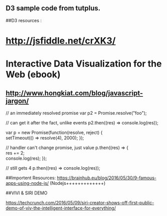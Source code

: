 ## D3 sample code from tutplus.
##D3 resources :
# http://jsfiddle.net/crXK3/
# Interactive Data Visualization for the Web (ebook)

## http://www.hongkiat.com/blog/javascript-jargon/

// an immediately resolved promise
var p2 = Promise.resolve("foo"); 

// can get it after the fact, unlike events
p2.then((res) => console.log(res)); 

var p = new Promise(function(resolve, reject) {  
   setTimeout(() => resolve(4), 2000);
});

// handler can't change promise, just value
p.then((res) => {  
  res += 2;  
  console.log(res);
});

// still gets 4
p.then((res) => console.log(res)); 


##Importent Resources:
  https://brainhub.eu/blog/2016/05/30/9-famous-apps-using-node-js/   (Nodejs+++++++++++++)

##VIVI & SIRI DEMO

https://techcrunch.com/2016/05/09/siri-creator-shows-off-first-public-demo-of-viv-the-intelligent-interface-for-everything/
